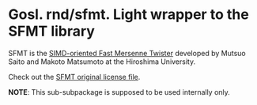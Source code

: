 # Gosl. rnd/sfmt. Light wrapper to the SFMT library

SFMT is the [SIMD-oriented Fast Mersenne
Twister](http://www.math.sci.hiroshima-u.ac.jp/~m-mat/MT/SFMT/) developed by Mutsuo Saito and Makoto
Matsumoto at the Hiroshima University.

Check out the [SFMT original license file](https://github.com/ATIinc/gosl-ati/blob/master/rnd/sfmt/LICENSE-SFMT.txt).

**NOTE**: This sub-subpackage is supposed to be used internally only.
